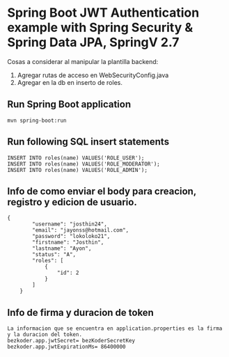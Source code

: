 # Spring Boot JWT Authentication example with Spring Security & Spring Data JPA, SpringV 2.7

Cosas a considerar al manipular la plantilla backend: 

1. Agregar rutas de acceso en WebSecurityConfig.java
2. Agregar en la db en inserto de roles.

## Run Spring Boot application
```
mvn spring-boot:run
```

## Run following SQL insert statements
```
INSERT INTO roles(name) VALUES('ROLE_USER');
INSERT INTO roles(name) VALUES('ROLE_MODERATOR');
INSERT INTO roles(name) VALUES('ROLE_ADMIN');
```
## Info de como enviar el body para creacion, registro y edicion de usuario.
```
{
        "username": "josthin24",
        "email": "jayonss@hotmail.com",
        "password": "lokoloko21",
        "firstname": "Josthin",
        "lastname": "Ayon",
        "status": "A",
        "roles": [
            {
                "id": 2
            }
        ]
    }
```
## Info de firma y duracion de token
```
La informacion que se encuentra en application.properties es la firma y la duracion del token.
bezkoder.app.jwtSecret= bezKoderSecretKey
bezkoder.app.jwtExpirationMs= 86400000
```
